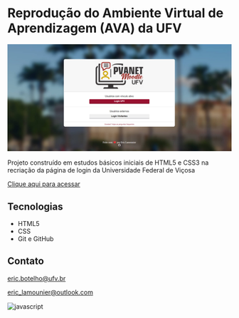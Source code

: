 # Reprodução do Ambiente Virtual de Aprendizagem (AVA) da UFV

![preview](./.github/preview.jpg)

Projeto construído em estudos básicos iniciais de HTML5 e CSS3 na recriação da página de login da Universidade Federal de Viçosa

[Clique aqui para acessar](https://ericlamounier.github.io/Reproducao-AVA-UFV/)
## Tecnologias

- HTML5
- CSS
- Git e GitHub

## Contato
eric.botelho@ufv.br

eric_lamounier@outlook.com

<img alt="javascript" align="center" src="https://img.shields.io/badge/JavaScript-F7DF1E?style=for-the-badge&logo=javascript&logoColor=black">